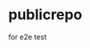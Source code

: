 # publicrepo
for e2e test





























































































































































































































































































































































































































































































































































































































































































































































































































































































































































































































































































































































































































































































































































































































































































































































































































































































































































































































































































































































































































































































































































































































































































































































































































































































































































































































































































































































































































































































































































































































































































































































































































































